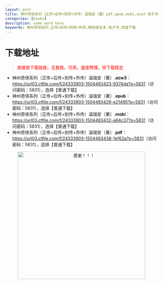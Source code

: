 ```yaml
---
layout: post
title: 神州奇侠系列（正传+后传+别传+外传）温瑞安〔著〕pdf,epub,mobi,azw3 电子书网盘下载
categories: [books]
description: some word here
keywords: 神州奇侠系列,正传+后传+别传+外传,精校版全本,电子书,网盘下载
---
```


# 下载地址

> <p style="color:red" >直接放下载链接，无套路，可用，速度稍慢，但下载稳定</p>

- 神州奇侠系列（正传+后传+别传+外传）温瑞安〔著〕.**azw3**：<https://url03.ctfile.com/f/24333903-1504483423-9374da?p=5831>（访问密码：5831），选择【普通下载】
- 神州奇侠系列（正传+后传+别传+外传）温瑞安〔著〕.**epub**：<https://url03.ctfile.com/f/24333903-1504483429-e21495?p=5831>（访问密码：5831），选择【普通下载】
- 神州奇侠系列（正传+后传+别传+外传）温瑞安〔著〕.**mobi**：<https://url03.ctfile.com/f/24333903-1504483432-a94c37?p=5831>（访问密码：5831），选择【普通下载】
- 神州奇侠系列（正传+后传+别传+外传）温瑞安〔著〕.**pdf**：<https://url03.ctfile.com/f/24333903-1504483438-1ef62a?p=5831>（访问密码：5831），选择【普通下载】

<div align="center"><img src="https://pic.imgdb.cn/item/6707df6bd29ded1a8ce37031.gif" alt="感谢！！！" width="420px" height="auto"/></div>
